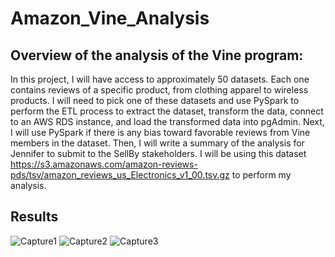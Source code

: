 # Amazon_Vine_Analysis

## Overview of the analysis of the Vine program:
In this project, I will have access to approximately 50 datasets. Each one contains reviews of a specific product, from clothing apparel to wireless products. I will need to pick one of these datasets and use PySpark to perform the ETL process to extract the dataset, transform the data, connect to an AWS RDS instance, and load the transformed data into pgAdmin. Next, I will use PySpark if there is any bias toward favorable reviews from Vine members in the dataset. Then, I will write a summary of the analysis for Jennifer to submit to the SellBy stakeholders. I will be using this dataset https://s3.amazonaws.com/amazon-reviews-pds/tsv/amazon_reviews_us_Electronics_v1_00.tsv.gz to perform my analysis.

## Results
![Capture1](https://user-images.githubusercontent.com/92561493/155034178-4d2b60c5-c062-4cb2-a9c1-11b578f8e902.PNG)
![Capture2](https://user-images.githubusercontent.com/92561493/155034191-9ed60b1d-014d-47db-b8d2-fb7eb8619c43.PNG)
![Capture3](https://user-images.githubusercontent.com/92561493/155034201-842f3015-1f43-4dab-a7f3-94546c01402d.PNG)

